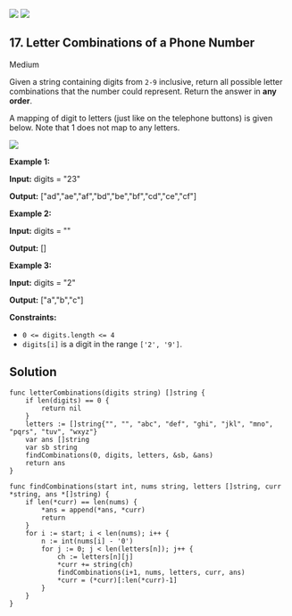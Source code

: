[![](https://img.shields.io/github/stars/javadev/LeetCode-in-All?label=Stars&style=flat-square)](https://github.com/javadev/LeetCode-in-All)
[![](https://img.shields.io/github/forks/javadev/LeetCode-in-All?label=Fork%20me%20on%20GitHub%20&style=flat-square)](https://github.com/javadev/LeetCode-in-All/fork)

## 17\. Letter Combinations of a Phone Number

Medium

Given a string containing digits from `2-9` inclusive, return all possible letter combinations that the number could represent. Return the answer in **any order**.

A mapping of digit to letters (just like on the telephone buttons) is given below. Note that 1 does not map to any letters.

![](https://upload.wikimedia.org/wikipedia/commons/thumb/7/73/Telephone-keypad2.svg/200px-Telephone-keypad2.svg.png)

**Example 1:**

**Input:** digits = "23"

**Output:** ["ad","ae","af","bd","be","bf","cd","ce","cf"]

**Example 2:**

**Input:** digits = ""

**Output:** []

**Example 3:**

**Input:** digits = "2"

**Output:** ["a","b","c"]

**Constraints:**

*   `0 <= digits.length <= 4`
*   `digits[i]` is a digit in the range `['2', '9']`.

## Solution

```golang
func letterCombinations(digits string) []string {
	if len(digits) == 0 {
		return nil
	}
	letters := []string{"", "", "abc", "def", "ghi", "jkl", "mno", "pqrs", "tuv", "wxyz"}
	var ans []string
	var sb string
	findCombinations(0, digits, letters, &sb, &ans)
	return ans
}

func findCombinations(start int, nums string, letters []string, curr *string, ans *[]string) {
	if len(*curr) == len(nums) {
		*ans = append(*ans, *curr)
		return
	}
	for i := start; i < len(nums); i++ {
		n := int(nums[i] - '0')
		for j := 0; j < len(letters[n]); j++ {
			ch := letters[n][j]
			*curr += string(ch)
			findCombinations(i+1, nums, letters, curr, ans)
			*curr = (*curr)[:len(*curr)-1]
		}
	}
}
```